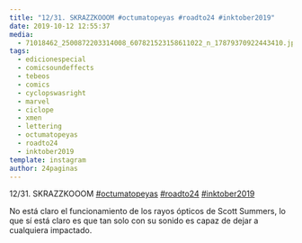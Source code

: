 ```yaml
---
title: "12/31. SKRAZZKOOOM #octumatopeyas #roadto24 #inktober2019"
date: 2019-10-12 12:55:37
media: 
  - 71018462_2500872203314008_607821523158611022_n_17879370922443410.jpg
tags: 
  - edicionespecial
  - comicsoundeffects
  - tebeos
  - comics
  - cyclopswasright
  - marvel
  - ciclope
  - xmen
  - lettering
  - octumatopeyas
  - roadto24
  - inktober2019
template: instagram
author: 24paginas
---
```


12/31. SKRAZZKOOOM [#octumatopeyas](/tags/octumatopeyas) [#roadto24](/tags/roadto24) [#inktober2019](/tags/inktober2019)

 
No está claro el funcionamiento de los rayos ópticos de Scott Summers, lo que sí está claro es que tan solo con su sonido es capaz de dejar a cualquiera impactado.







